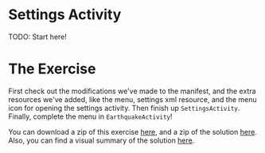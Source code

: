 # Settings Activity

TODO: Start here!

# The Exercise

First check out the modifications we've made to the manifest, and the extra resources we've added, like the menu, settings xml resource, and the menu icon for opening the settings activity. Then finish up `SettingsActivity`. Finally, complete the menu in `EarthquakeActivity`!


You can download a zip of this exercise [here](https://github.com/udacity/ud843-QuakeReport/archive/4.01-Exercise-SettingsActivity.zip), and a zip of the solution [here](https://github.com/udacity/ud843-QuakeReport/archive/4.01-Solution-SettingsActivity.zip). Also, you can find a visual summary of the solution [here](https://github.com/udacity/ud843-QuakeReport/compare/4.01-Exercise-SettingsActivity...4.01-Solution-SettingsActivity).

